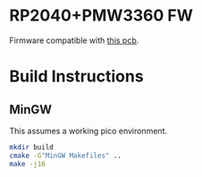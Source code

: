 # RP2040+PMW3360 FW

Firmware compatible with [this pcb](https://github.com/jfedor2/rp2040-pmw3360).

# Build Instructions

## MinGW
This assumes a working pico environment.
```bash
mkdir build
cmake -G"MinGW Makefiles" ..
make -j16
```
